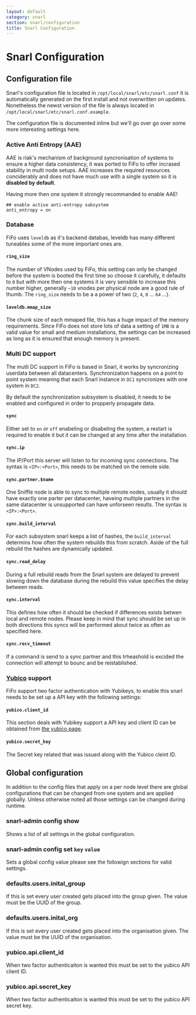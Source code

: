 ```yaml
---
layout: default
category: snarl
section: snarl/configuration
title: Snarl Configuration
---
```

# Snarl Configuration

## Configuration file

Snarl's configuration file is located in `/opt/local/snarl/etc/snarl.conf` it is automatically generated on the first install and not overwritten on updates. Nonetheless the newst version of the file is always located in `/opt/local/snarl/etc/snarl.conf.example`.

The configuration file is documented inline but we'll go over go over some more interesting settings here.

### Active Anti Entropy (AAE)

AAE is riak's mechanism of background syncronisation of systems to ensure a higher data consistency, it was ported to FiFo to offer incrased stability in multi node setups. AAE increases the required resources conciderably and does not have much use with a single system so it is **disabled by default**.

Having more then one system it strongly recommanded to enable AAE!

```
## enable active anti-entropy subsystem
anti_entropy = on
```

### Database

FiFo uses `leveldb` as it's backend databas, leveldb has many different tuneables some of the more important ones are.

#### `ring_size`
The number of VNodes used by FiFo, this setting can only be changed before the system is booted the first time so choose it carefully, it defaults to `8` but with more then one systems it is very sensible to increase this number higher, generally `~10` vnodes per physical node are a good rule of thumb. The `ring_size` needs to be a a power of two (`2`, `4`, `8` ... `64` ...).

#### `leveldb.mmap_size`
The chunk size of each mmaped file, this has a huge impact of the memory requirements. Since FiFo does not store lots of data a setting of `1MB` is a valid value for small and medium installations, the settings can be increased as long as it is ensured that enough memory is present.

### Multi DC support
The mutli DC support in FiFo is based in Snarl, it works by syncronizing userdata between all datacenters. Synchronization happens on a point to point system meaning that each Snarl instance in `DC1` syncronizes with one system in `DC2`.

By default the synchronization subsystem is disabled, it needs to be enabled and configured in order to propperly propagate data.

#### `sync`
Either set to `on` or `off` enabeling or disabeling the system, a restart is required to enable it but it can be changed at any time after the installation.

#### `sync.ip`
The IP/Port this server will listen to for incoming sync connections. The syntax is `<IP>:<Port>`, this needs to be matched on the remote side.

#### `sync.partner.$name`
One Sniffle node is able to sync to multiple remote nodes, usually it should have exactly one parter per datacenter, haveing multiple partners in the same datacenter is unsupported can have unforseen results. The syntax is `<IP>:<Port>`.

#### `sync.build_interval`
For each subsystem snarl keeps a list of hashes, the `build_interval` determins how often the system rebuilds this from scratch. Aside of the full rebuild the hashes are dynamically updated.

#### `sync.read_delay`
During a full rebuild reads from the Snarl system are delayed to prevent slowing down the database during the rebuild this value specifies the delay between reads.

#### `sync.interval`
This defines how often it should be checked if differences exists betwen local and remote nodes. Please keep in mind that sync should be set up in both directions this syncs will be performed about twice as often as specified here.

#### `sync.recv_timeout`
If a command is send to a sync partner and this trheashold is excided the connection will attempt to bounc and be reistablished.


### [Yubico](https://yubico.com/) support
FiFo support two factor authentication with Yubikeys, to enable this snarl needs to be set up a API key with the following settings:

#### `yubico.client_id`
This section deals with Yubikey support a API key and client ID can be obtained from [the yubico page](https://upgrade.yubico.com/getapikey/).

#### `yubico.secret_key`
The Secret key related that was issued along with the Yubico cleint ID.

## Global configuration
In addition to the config files that apply on a per node level there are global configurations that can be changed from one system and are applied globally. Unless otherwise noted all those settings can be changed during runtime.

### snarl-admin config show
Shows a list of all settings in the global configuration.

### snarl-admin config set `key` `value`
Sets a global config value please see the followign sections for valid settings.

### defaults.users.inital_group
If this is set every user created gets placed into the group given. The value must be the UUID of the group.

### defaults.users.inital_org
If this is set every user created gets placed into the organisation given. The value must be the UUID of the organisation.

### yubico.api.client_id
When two factor authenticaiton is wanted this must be set to the yubico API client ID.

### yubico.api.secret_key
When two factor authenticaiton is wanted this must be set to the yubico API secret key.
